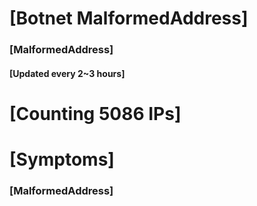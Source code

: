 # [Botnet MalformedAddress]
### [MalformedAddress]
#### [Updated every 2~3 hours]

# [Counting 5086 IPs]

# [Symptoms] 
###   [MalformedAddress]
